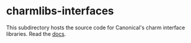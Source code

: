 # charmlibs-interfaces

This subdirectory hosts the source code for Canonical's charm interface libraries. Read the [docs](https://documentation.ubuntu.com/charmlibs).
